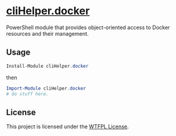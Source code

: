 ﻿
# [cliHelper.docker](https://www.powershellgallery.com/packages/cliHelper.docker)

PowerShell module that provides object-oriented access to Docker resources and their management.

## Usage

```PowerShell
Install-Module cliHelper.docker
```

then

```PowerShell
Import-Module cliHelper.docker
# do stuff here.
```

## License

This project is licensed under the [WTFPL License](LICENSE).